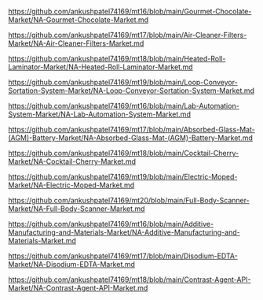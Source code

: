 <p><a href="https://github.com/ankushpatel74169/mt16/blob/main/Gourmet-Chocolate-Market/NA-Gourmet-Chocolate-Market.md">https://github.com/ankushpatel74169/mt16/blob/main/Gourmet-Chocolate-Market/NA-Gourmet-Chocolate-Market.md</a></p><p><a href="https://github.com/ankushpatel74169/mt17/blob/main/Air-Cleaner-Filters-Market/NA-Air-Cleaner-Filters-Market.md">https://github.com/ankushpatel74169/mt17/blob/main/Air-Cleaner-Filters-Market/NA-Air-Cleaner-Filters-Market.md</a></p><p><a href="https://github.com/ankushpatel74169/mt18/blob/main/Heated-Roll-Laminator-Market/NA-Heated-Roll-Laminator-Market.md">https://github.com/ankushpatel74169/mt18/blob/main/Heated-Roll-Laminator-Market/NA-Heated-Roll-Laminator-Market.md</a></p><p><a href="https://github.com/ankushpatel74169/mt19/blob/main/Loop-Conveyor-Sortation-System-Market/NA-Loop-Conveyor-Sortation-System-Market.md">https://github.com/ankushpatel74169/mt19/blob/main/Loop-Conveyor-Sortation-System-Market/NA-Loop-Conveyor-Sortation-System-Market.md</a></p><p><a href="https://github.com/ankushpatel74169/mt16/blob/main/Lab-Automation-System-Market/NA-Lab-Automation-System-Market.md">https://github.com/ankushpatel74169/mt16/blob/main/Lab-Automation-System-Market/NA-Lab-Automation-System-Market.md</a></p><p><a href="https://github.com/ankushpatel74169/mt17/blob/main/Absorbed-Glass-Mat-(AGM)-Battery-Market/NA-Absorbed-Glass-Mat-(AGM)-Battery-Market.md">https://github.com/ankushpatel74169/mt17/blob/main/Absorbed-Glass-Mat-(AGM)-Battery-Market/NA-Absorbed-Glass-Mat-(AGM)-Battery-Market.md</a></p><p><a href="https://github.com/ankushpatel74169/mt18/blob/main/Cocktail-Cherry-Market/NA-Cocktail-Cherry-Market.md">https://github.com/ankushpatel74169/mt18/blob/main/Cocktail-Cherry-Market/NA-Cocktail-Cherry-Market.md</a></p><p><a href="https://github.com/ankushpatel74169/mt19/blob/main/Electric-Moped-Market/NA-Electric-Moped-Market.md">https://github.com/ankushpatel74169/mt19/blob/main/Electric-Moped-Market/NA-Electric-Moped-Market.md</a></p><p><a href="https://github.com/ankushpatel74169/mt20/blob/main/Full-Body-Scanner-Market/NA-Full-Body-Scanner-Market.md">https://github.com/ankushpatel74169/mt20/blob/main/Full-Body-Scanner-Market/NA-Full-Body-Scanner-Market.md</a></p><p><a href="https://github.com/ankushpatel74169/mt16/blob/main/Additive-Manufacturing-and-Materials-Market/NA-Additive-Manufacturing-and-Materials-Market.md">https://github.com/ankushpatel74169/mt16/blob/main/Additive-Manufacturing-and-Materials-Market/NA-Additive-Manufacturing-and-Materials-Market.md</a></p><p><a href="https://github.com/ankushpatel74169/mt17/blob/main/Disodium-EDTA-Market/NA-Disodium-EDTA-Market.md">https://github.com/ankushpatel74169/mt17/blob/main/Disodium-EDTA-Market/NA-Disodium-EDTA-Market.md</a></p><p><a href="https://github.com/ankushpatel74169/mt18/blob/main/Contrast-Agent-API-Market/NA-Contrast-Agent-API-Market.md">https://github.com/ankushpatel74169/mt18/blob/main/Contrast-Agent-API-Market/NA-Contrast-Agent-API-Market.md</a></p>
